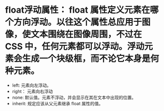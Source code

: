 # float浮动属性： float 属性定义元素在哪个方向浮动。以往这个属性总应用于图像，使文本围绕在图像周围，不过在 CSS 中，任何元素都可以浮动。浮动元素会生成一个块级框，而不论它本身是何种元素。
- left: 元素向左浮动。
- right： 元素向右浮动
- none: 默认值。元素不浮动，并会显示在其在文本中出现的位置。
- inherit: 规定应该从父元素继承 float 属性的值。